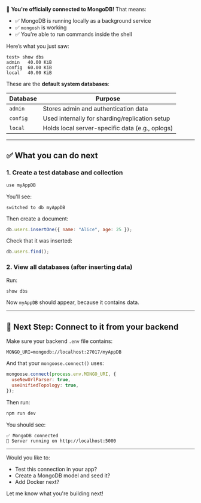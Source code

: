🎉 **You're officially connected to MongoDB!** That means:

- ✅ MongoDB is running locally as a background service
- ✅ `mongosh` is working
- ✅ You're able to run commands inside the shell

Here’s what you just saw:

```
test> show dbs
admin   40.00 KiB
config  60.00 KiB
local   40.00 KiB
```

These are the **default system databases**:

| Database | Purpose                                         |
| -------- | ----------------------------------------------- |
| `admin`  | Stores admin and authentication data            |
| `config` | Used internally for sharding/replication setup  |
| `local`  | Holds local server-specific data (e.g., oplogs) |

---

## ✅ What you can do next

### 1. **Create a test database and collection**

```js
use myAppDB
```

You'll see:

```
switched to db myAppDB
```

Then create a document:

```js
db.users.insertOne({ name: "Alice", age: 25 });
```

Check that it was inserted:

```js
db.users.find();
```

### 2. **View all databases (after inserting data)**

Run:

```js
show dbs
```

Now `myAppDB` should appear, because it contains data.

---

## 🧩 Next Step: Connect to it from your backend

Make sure your backend `.env` file contains:

```env
MONGO_URI=mongodb://localhost:27017/myAppDB
```

And that your `mongoose.connect()` uses:

```js
mongoose.connect(process.env.MONGO_URI, {
  useNewUrlParser: true,
  useUnifiedTopology: true,
});
```

Then run:

```bash
npm run dev
```

You should see:

```
✅ MongoDB connected
🚀 Server running on http://localhost:5000
```

---

Would you like to:

- Test this connection in your app?
- Create a MongoDB model and seed it?
- Add Docker next?

Let me know what you're building next!
